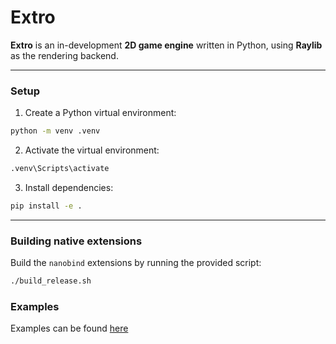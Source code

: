 # Extro

**Extro** is an in-development **2D game engine** written in Python, using **Raylib** as the rendering backend.

---

### Setup

1. Create a Python virtual environment:

```bash
python -m venv .venv
```

2. Activate the virtual environment:

```bash
.venv\Scripts\activate
```

3. Install dependencies:

```bash
pip install -e .
```

---

### Building native extensions

Build the `nanobind` extensions by running the provided script:

```bash
./build_release.sh
```

### Examples

Examples can be found [here](https://github.com/Lanred-Dev/extro/tree/main/examples)
